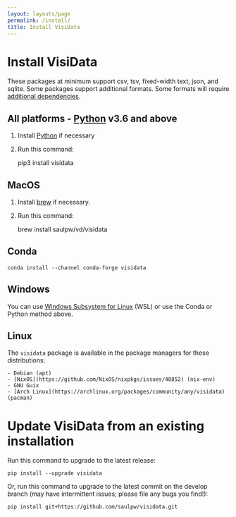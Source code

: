 ```yaml
---
layout: layouts/page
permalink: /install/
title: Install VisiData
---
```


# Install VisiData

These packages at minimum support csv, tsv, fixed-width text, json, and sqlite.
Some packages support additional formats.
Some formats will require [additional dependencies](/docs/formats/).

## All platforms - [Python](https://www.python.org/downloads/) v3.6 and above

1. Install [Python](https://www.python.org/downloads/) if necessary

2. Run this command:

    pip3 install visidata


## MacOS

1. Install [brew](https://brew.sh) if necessary.

2. Run this command:

    brew install saulpw/vd/visidata

## Conda

    conda install --channel conda-forge visidata

## Windows

<!-- [Download Windows 64-bit .exe](/install/VisiData-v2.4.exe) (8MB)

Put this file on your desktop, and drop a .csv (or any other supported file format) onto it.

If you use VisiData a lot, you may want to buy [VisiData Max]() which can load Excel (xls) spreadsheets and Google Sheets and many other formats. -->

You can use [Windows Subsystem for Linux](https://docs.microsoft.com/en-us/windows/wsl/) (WSL) or use the Conda or Python method above.

## Linux

The `visidata` package is available in the package managers for these distributions:

    - Debian (apt)
    - [NixOS](https://github.com/NixOS/nixpkgs/issues/48852) (nix-env)
    - GNU Guix
    - [Arch Linux](https://archlinux.org/packages/community/any/visidata) (pacman)


# Update VisiData from an existing installation

Run this command to upgrade to the latest release:

    pip install --upgrade visidata

Or, run this command to upgrade to the latest commit on the develop branch (may have intermittent issues; please file any bugs you find!):

    pip install git+https://github.com/saulpw/visidata.git
